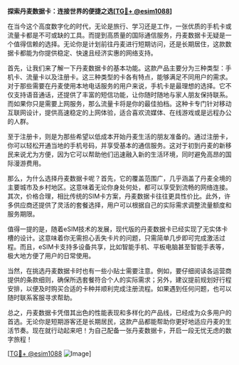 **探索丹麦数据卡：连接世界的便捷之选[[TG💪+ @esim1088](https://t.me/s/esim1088)]**

在当今这个高度数字化的时代，无论是旅行、学习还是工作，一张优质的手机卡或流量卡都是不可或缺的工具。而提到高质量的国际通信服务，丹麦数据卡无疑是一个值得信赖的选择。无论你是计划前往丹麦进行短期访问，还是长期居住，这款数据卡都能为你提供稳定、快速且经济实惠的网络支持。

首先，让我们来了解一下丹麦数据卡的基本功能。这款产品主要分为三种类型：手机卡、流量卡以及注册卡。这三种类型的卡各有特点，能够满足不同用户的需求。对于那些需要在丹麦使用本地电话服务的用户来说，手机卡是最理想的选择。它不仅支持语音通话，还提供了丰富的短信功能，让你随时随地与家人朋友保持联系。而如果你只是需要上网服务，那么流量卡将是你的最佳拍档。这种卡专门针对移动互联网设计，提供高速稳定的上网体验，适合喜欢流媒体、在线游戏或是远程办公的人群。

至于注册卡，则是为那些希望以低成本开始丹麦生活的朋友准备的。通过注册卡，你可以轻松开通当地的手机号码，并享受基本的通信服务。这对于初到丹麦的新移民来说尤为方便，因为它可以帮助他们迅速融入新的生活环境，同时避免高昂的国际漫游费用。

那么，为什么选择丹麦数据卡呢？首先，它的覆盖范围广，几乎涵盖了丹麦全境的主要城市及乡村地区。这意味着无论你身处何处，都可以享受到流畅的网络连接。其次，价格合理，相比传统的SIM卡方案，丹麦数据卡往往更具性价比。此外，许多供应商还提供了灵活的套餐选择，用户可以根据自己的实际需求调整流量额度和服务期限。

值得一提的是，随着eSIM技术的发展，现代版的丹麦数据卡已经实现了无实体卡槽的设计。这意味着你无需担心丢失卡片的问题，只需简单几步即可完成激活过程。而且，eSIM卡支持多设备共享，比如智能手机、平板电脑甚至智能手表等，极大地方便了用户的日常使用。

当然，在挑选丹麦数据卡时也有一些小贴士需要注意。例如，要仔细阅读各运营商提供的条款细则，确保所选套餐符合个人的实际需求；另外，建议提前规划好行程安排，以便及时购买合适的卡种并顺利完成注册流程。如果遇到任何问题，也可以随时联系客服寻求帮助。

总之，丹麦数据卡凭借其出色的性能表现和多样化的产品线，已经成为众多用户的首选。无论你是短期游客还是长期居民，这款产品都能帮助你更好地适应丹麦的生活节奏。现在就行动起来吧！为自己配备一张丹麦数据卡，开启一段无忧无虑的数字旅程！

[[TG💪+ @esim1088](https://t.me/s/esim1088) ![Image](https://i.postimg.cc/4NQfJmqS/Snipaste-2025-05-13-00-14-12.png)]